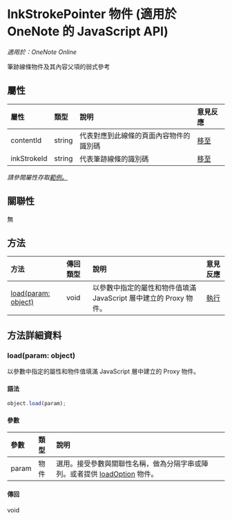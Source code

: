 ﻿# InkStrokePointer 物件 (適用於 OneNote 的 JavaScript API)

_適用於：OneNote Online_  


筆跡線條物件及其內容父項的弱式參考

## 屬性

| 屬性	     | 類型	   |說明|意見反應|
|:---------------|:--------|:----------|:-------|
|contentId|string|代表對應到此線條的頁面內容物件的識別碼|[移至](https://github.com/OfficeDev/office-js-docs/issues/new?title=OneNote-inkStrokePointer-contentId)|
|inkStrokeId|string|代表筆跡線條的識別碼|[移至](https://github.com/OfficeDev/office-js-docs/issues/new?title=OneNote-inkStrokePointer-inkStrokeId)|

_請參閱屬性存取[範例。](#範例)_

## 關聯性
無


## 方法

| 方法           | 傳回類型    |說明| 意見反應|
|:---------------|:--------|:----------|:-------|
|[load(param: object)](#loadparam-object)|void|以參數中指定的屬性和物件值填滿 JavaScript 層中建立的 Proxy 物件。|[執行](https://github.com/OfficeDev/office-js-docs/issues/new?title=OneNote-inkStrokePointer-load)|

## 方法詳細資料


### load(param: object)
以參數中指定的屬性和物件值填滿 JavaScript 層中建立的 Proxy 物件。

#### 語法
```js
object.load(param);
```

#### 參數
| 參數	    | 類型	   |說明|
|:---------------|:--------|:----------|
|param|物件|選用。接受參數與關聯性名稱，做為分隔字串或陣列。或者提供 [loadOption](loadoption.md) 物件。|

#### 傳回
void
